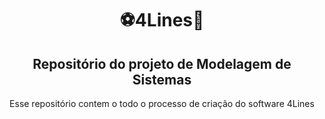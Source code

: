 <div align="center">
  <h1>⚽4Lines🏀</h1>
  <h2>Repositório do projeto de Modelagem de Sistemas</h2>
  <p>Esse repositório contem o todo o processo de criação do software 4Lines</p>
</div>

